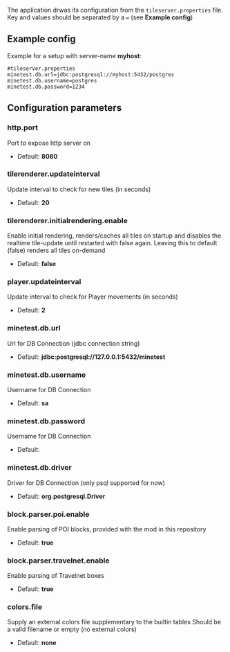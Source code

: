 
The application drwas its configuration from the `tileserver.properties` file.
Key and values should be separated by a `=` (see **Example config**)

## Example config

Example for a setup with server-name **myhost**:
```
#tileserver.properties
minetest.db.url=jdbc:postgresql://myhost:5432/postgres
minetest.db.username=postgres
minetest.db.password=1234
```

## Configuration parameters

### http.port
Port to expose http server on
* Default: **8080**

### tilerenderer.updateinterval
Update interval to check for new tiles (in seconds)
* Default: **20**

### tilerenderer.initialrendering.enable
Enable initial rendering, renders/caches all tiles on startup and disables the realtime tile-update until restarted with false again.
Leaving this to default (false) renders all tiles on-demand
* Default: **false**

### player.updateinterval
Update interval to check for Player movements (in seconds)
* Default: **2**

### minetest.db.url
Url for DB Connection (jdbc connection string)
* Default: **jdbc:postgresql://127.0.0.1:5432/minetest**

### minetest.db.username
Username for DB Connection
* Default: **sa**

### minetest.db.password
Username for DB Connection
* Default:

### minetest.db.driver
Driver for DB Connection (only psql supported for now)
* Default: **org.postgresql.Driver**

### block.parser.poi.enable
Enable parsing of POI blocks, provided with the mod in this repository
* Default: **true**

### block.parser.travelnet.enable
Enable parsing of Travelnet boxes
* Default: **true**

### colors.file
Supply an external colors file supplementary to the builtin tables
Should be a valid filename or empty (no external colors)
* Default: **none**
